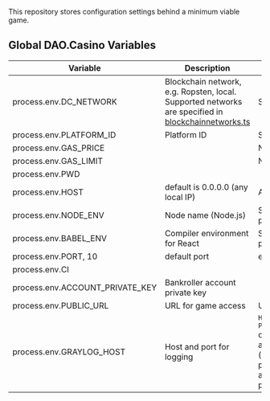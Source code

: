 This repository stores configuration settings behind a minimum viable game.

## Global DAO.Casino Variables
|   Variable   |Description      |Type |
| ---- | ---- | ---- |
|process.env.DC_NETWORK |  Blockchain network, e.g. Ropsten, local. Supported networks are specified in [blockchainnetworks.ts](https://github.com/DaoCasino/dc-monorepo/blob/development/packages/dc-configs/src/blockchainNetworks.ts)    |String|
|process.env.PLATFORM_ID     |      Platform ID |String|
|process.env.GAS_PRICE   |      |Numeric|
|process.env.GAS_LIMIT   |      |Numeric|
|process.env.PWD |      ||
|process.env.HOST   |  default is  0.0.0.0 (any local IP)    | Alphanumeric, IP|
|process.env.NODE_ENV|Node name (Node.js)|String (e.g., dev or production)|
|process.env.BABEL_ENV|Compiler environment for React| String (e.g., dev or production)|
|process.env.PORT, 10|default port|e.g. 3000 for ppp|
|process.env.CI|||
|process.env.ACCOUNT_PRIVATE_KEY|Bankroller account private key||
|process.env.PUBLIC_URL|URL for game access|URL|
|process.env.GRAYLOG_HOST|Host and port for logging|`Host:URL, PORT:port_number` or function calling antoher variable (e.g. process.evn.HOST and a dedicated port for logging)|

